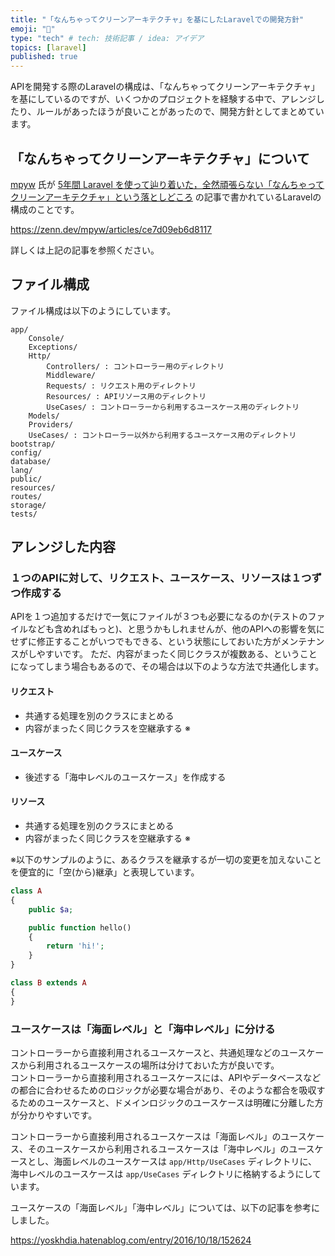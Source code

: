 ```yaml
---
title: "「なんちゃってクリーンアーキテクチャ」を基にしたLaravelでの開発方針"
emoji: "🦝"
type: "tech" # tech: 技術記事 / idea: アイデア
topics: [laravel]
published: true
---
```

APIを開発する際のLaravelの構成は、「なんちゃってクリーンアーキテクチャ」を基にしているのですが、いくつかのプロジェクトを経験する中で、アレンジしたり、ルールがあったほうが良いことがあったので、開発方針としてまとめています。

## 「なんちゃってクリーンアーキテクチャ」について

[mpyw](https://zenn.dev/mpyw) 氏が [5年間 Laravel を使って辿り着いた，全然頑張らない「なんちゃってクリーンアーキテクチャ」という落としどころ](https://zenn.dev/mpyw/articles/ce7d09eb6d8117) の記事で書かれているLaravelの構成のことです。

https://zenn.dev/mpyw/articles/ce7d09eb6d8117

詳しくは上記の記事を参照ください。

## ファイル構成

ファイル構成は以下のようにしています。

```
app/
    Console/
    Exceptions/
    Http/
        Controllers/ : コントローラー用のディレクトリ
        Middleware/
        Requests/ : リクエスト用のディレクトリ
        Resources/ : APIリソース用のディレクトリ
        UseCases/ : コントローラーから利用するユースケース用のディレクトリ
    Models/
    Providers/
    UseCases/ : コントローラー以外から利用するユースケース用のディレクトリ
bootstrap/
config/
database/
lang/
public/
resources/
routes/
storage/
tests/
```

## アレンジした内容

### １つのAPIに対して、リクエスト、ユースケース、リソースは１つずつ作成する

APIを１つ追加するだけで一気にファイルが３つも必要になるのか(テストのファイルなども含めればもっと)、と思うかもしれませんが、他のAPIへの影響を気にせずに修正することがいつでもできる、という状態にしておいた方がメンテナンスがしやすいです。
ただ、内容がまったく同じクラスが複数ある、ということになってしまう場合もあるので、その場合は以下のような方法で共通化します。

#### リクエスト

- 共通する処理を別のクラスにまとめる
- 内容がまったく同じクラスを空継承する ※

#### ユースケース

- 後述する「海中レベルのユースケース」を作成する

#### リソース

- 共通する処理を別のクラスにまとめる
- 内容がまったく同じクラスを空継承する ※

※以下のサンプルのように、あるクラスを継承するが一切の変更を加えないことを便宜的に「空(から)継承」と表現しています。

```php
class A
{
    public $a;

    public function hello()
    {
        return 'hi!';
    }
}

class B extends A
{
}
```

### ユースケースは「海面レベル」と「海中レベル」に分ける

コントローラーから直接利用されるユースケースと、共通処理などのユースケースから利用されるユースケースの場所は分けておいた方が良いです。  
コントローラーから直接利用されるユースケースには、APIやデータベースなどの都合に合わせるためのロジックが必要な場合があり、そのような都合を吸収するためのユースケースと、ドメインロジックのユースケースは明確に分離した方が分かりやすいです。

コントローラーから直接利用されるユースケースは「海面レベル」のユースケース、そのユースケースから利用されるユースケースは「海中レベル」のユースケースとし、海面レベルのユースケースは `app/Http/UseCases` ディレクトリに、海中レベルのユースケースは `app/UseCases` ディレクトリに格納するようにしています。

ユースケースの「海面レベル」「海中レベル」については、以下の記事を参考にしました。

https://yoskhdia.hatenablog.com/entry/2016/10/18/152624
